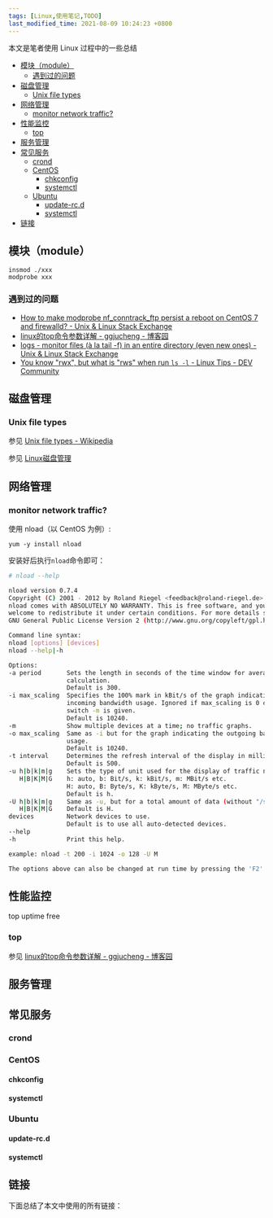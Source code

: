 ```yaml
---
tags: [Linux,使用笔记,TODO]
last_modified_time: 2021-08-09 10:24:23 +0800
---
```


本文是笔者使用 Linux 过程中的一些总结

<p id="markdown-toc"></p>
<!-- vim-markdown-toc GFM -->

* [模块（module）](#模块module)
    * [遇到过的问题](#遇到过的问题)
* [磁盘管理](#磁盘管理)
    * [Unix file types](#unix-file-types)
* [网络管理](#网络管理)
    * [monitor network traffic?](#monitor-network-traffic)
* [性能监控](#性能监控)
    * [top](#top)
* [服务管理](#服务管理)
* [常见服务](#常见服务)
    * [crond](#crond)
    * [CentOS](#centos)
        * [chkconfig](#chkconfig)
        * [systemctl](#systemctl)
    * [Ubuntu](#ubuntu)
        * [update-rc.d](#update-rcd)
        * [systemctl](#systemctl-1)
* [链接](#链接)

<!-- vim-markdown-toc -->

## 模块（module）
```
insmod ./xxx
modprobe xxx
```

### 遇到过的问题
* [How to make modprobe nf_conntrack_ftp persist a reboot on CentOS 7 and firewalld? - Unix & Linux Stack Exchange](https://unix.stackexchange.com/questions/227081/how-to-make-modprobe-nf-conntrack-ftp-persist-a-reboot-on-centos-7-and-firewalld)
* [linux的top命令参数详解 - ggjucheng - 博客园](https://www.cnblogs.com/ggjucheng/archive/2012/01/08/2316399.html)
* [logs - monitor files (à la tail -f) in an entire directory (even new ones) - Unix & Linux Stack Exchange](https://unix.stackexchange.com/questions/39729/monitor-files-%c3%a0-la-tail-f-in-an-entire-directory-even-new-ones)
* [You know "rwx", but what is "rws" when run `ls -l` - Linux Tips - DEV Community](https://dev.to/0xbf/you-know-rwx-but-what-is-rws-when-run-ls-l-linux-tips-549c)

## 磁盘管理
### Unix file types
参见 [Unix file types - Wikipedia](https://en.wikipedia.org/wiki/Unix_file_types)


参见 [Linux磁盘管理](https://wsxq2.55555.io/blog/2019/03/19/Linux磁盘管理)

## 网络管理
### monitor network traffic?
使用 nload（以 CentOS 为例）:

```
yum -y install nload
```

安装好后执行`nload`命令即可：
```bash
# nload --help

nload version 0.7.4
Copyright (C) 2001 - 2012 by Roland Riegel <feedback@roland-riegel.de>
nload comes with ABSOLUTELY NO WARRANTY. This is free software, and you are
welcome to redistribute it under certain conditions. For more details see the
GNU General Public License Version 2 (http://www.gnu.org/copyleft/gpl.html).

Command line syntax:
nload [options] [devices]
nload --help|-h

Options:
-a period       Sets the length in seconds of the time window for average
                calculation.
                Default is 300.
-i max_scaling  Specifies the 100% mark in kBit/s of the graph indicating the
                incoming bandwidth usage. Ignored if max_scaling is 0 or the
                switch -m is given.
                Default is 10240.
-m              Show multiple devices at a time; no traffic graphs.
-o max_scaling  Same as -i but for the graph indicating the outgoing bandwidth
                usage.
                Default is 10240.
-t interval     Determines the refresh interval of the display in milliseconds.
                Default is 500.
-u h|b|k|m|g    Sets the type of unit used for the display of traffic numbers.
   H|B|K|M|G    h: auto, b: Bit/s, k: kBit/s, m: MBit/s etc.
                H: auto, B: Byte/s, K: kByte/s, M: MByte/s etc.
                Default is h.
-U h|b|k|m|g    Same as -u, but for a total amount of data (without "/s").
   H|B|K|M|G    Default is H.
devices         Network devices to use.
                Default is to use all auto-detected devices.
--help
-h              Print this help.

example: nload -t 200 -i 1024 -o 128 -U M

The options above can also be changed at run time by pressing the 'F2' key.
```

## 性能监控
top uptime free

### top
参见 [linux的top命令参数详解 - ggjucheng - 博客园](https://www.cnblogs.com/ggjucheng/archive/2012/01/08/2316399.html)


## 服务管理
## 常见服务
### crond

### CentOS
#### chkconfig
#### systemctl

### Ubuntu
#### update-rc.d
#### systemctl

## 链接
下面总结了本文中使用的所有链接：

<!-- link start -->

<!-- link end -->
